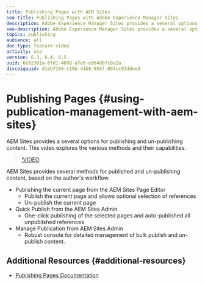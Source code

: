 ```yaml
---
title: Publishing Pages with AEM Sites
seo-title: Publishing Pages with Adobe Experience Manager Sites
description: Adobe Experience Manager Sites provides a several options for publishing and un-publishing content. This video explores the various methods and their capabilities.
seo-description: Adobe Experience Manager Sites provides a several options for publishing and un-publishing content. This video explores the various methods and their capabilities.
topics: publishing
audience: all
doc-type: feature-video
activity: use
version: 6.3, 6.4, 6.5
uuid: 6e92301a-6fd1-4098-afe0-e064d87c0a2a
discoiquuid: d1eb7188-c19b-41b8-955f-894cc93ddeed
---
```


# Publishing Pages {#using-publication-management-with-aem-sites}

AEM Sites provides a several options for publishing and un-publishing content. This video explores the various methods and their capabilities.

>[!VIDEO](https://video.tv.adobe.com/v/17053/?quality=12)

AEM Sites provides several methods for published and un-publishing content, based on the author's workflow.

* Publishing the current page from the AEM Sites Page Editor
  * Publish the current page and allows optional selection of references
  * Un-publish the current page
* Quick Publish from the AEM Sites Admin
  * One-click publishing of the selected pages and auto-published all unpublished references
* Manage Publication from AEM Sites Admin
  * Robust console for detailed management of bulk publish and un-publish content.

## Additional Resources {#additional-resources}

* [Publishing Pages Documentation](https://helpx.adobe.com/experience-manager/6-5/sites/authoring/using/publishing-pages.html)
